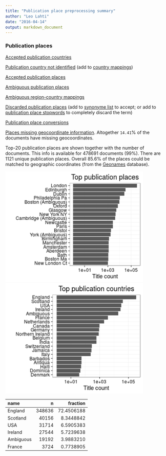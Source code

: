 ```yaml
---
title: "Publication place preprocessing summary"
author: "Leo Lahti"
date: "2016-04-14"
output: markdown_document
---
```


### Publication places

[Accepted publication countries](output.tables/country_accepted.csv)

[Publication country not identified](output.tables/publication_place_missingcountry.csv) (add to [country mappings](https://github.com/rOpenGov/bibliographica/blob/master/inst/extdata/reg2country.csv))

[Accepted publication places](output.tables/publication_place_accepted.csv)

[Ambiguous publication places](output.tables/publication_place_ambiguous.csv)

[Ambiguous region-country mappings](output.tables/publication_country_ambiguous.csv)

[Discarded publication places](output.tables/publication_place_discarded.csv) (add to [synonyme list](https://github.com/rOpenGov/bibliographica/blob/master/inst/extdata/PublicationPlaceSynonymes.csv) to accept; or add to [publication place stopwords](https://github.com/rOpenGov/bibliographica/blob/master/inst/extdata/stopwords_for_place.csv) to completely discard the term)

[Publication place conversions](output.tables/publication_place_conversion_nontrivial.csv)

[Places missing geocoordinate information](output.tables/absentgeocoordinates.csv). Altogether ``14.41``% of the documents have missing geocoordinates.



Top-20 publication places are shown together with the number of documents. This info is available for 478691 documents (99%). There are 1121 unique publication places. Overall 85.6% of the places could be matched to geographic coordinates (from the [Geonames](http://download.geonames.org/export/dump/) database).


<img src="figure/summaryplace-1.png" title="plot of chunk summaryplace" alt="plot of chunk summaryplace" width="430px" /><img src="figure/summaryplace-2.png" title="plot of chunk summaryplace" alt="plot of chunk summaryplace" width="430px" />



|name      |      n|   fraction|
|:---------|------:|----------:|
|England   | 348636| 72.4506188|
|Scotland  |  40156|  8.3448842|
|USA       |  31714|  6.5905383|
|Ireland   |  27544|  5.7239638|
|Ambiguous |  19192|  3.9883210|
|France    |   3724|  0.7738905|

